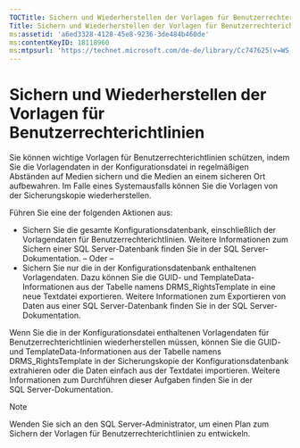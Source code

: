 ```yaml
---
TOCTitle: Sichern und Wiederherstellen der Vorlagen für Benutzerrechterichtlinien
Title: Sichern und Wiederherstellen der Vorlagen für Benutzerrechterichtlinien
ms:assetid: 'a6ed3328-4128-45e8-9236-3de484b460de'
ms:contentKeyID: 18118960
ms:mtpsurl: 'https://technet.microsoft.com/de-de/library/Cc747625(v=WS.10)'
---
```


Sichern und Wiederherstellen der Vorlagen für Benutzerrechterichtlinien
=======================================================================

Sie können wichtige Vorlagen für Benutzerrechterichtlinien schützen, indem Sie die Vorlagendaten in der Konfigurationsdatei in regelmäßigen Abständen auf Medien sichern und die Medien an einem sicheren Ort aufbewahren. Im Falle eines Systemausfalls können Sie die Vorlagen von der Sicherungskopie wiederherstellen.

Führen Sie eine der folgenden Aktionen aus:

-   Sichern Sie die gesamte Konfigurationsdatenbank, einschließlich der Vorlagendaten für Benutzerrechterichtlinien. Weitere Informationen zum Sichern einer SQL Server-Datenbank finden Sie in der SQL Server-Dokumentation.
    – Oder –
-   Sichern Sie nur die in der Konfigurationsdatenbank enthaltenen Vorlagendaten. Dazu können Sie die GUID- und TemplateData-Informationen aus der Tabelle namens DRMS\_RightsTemplate in eine neue Textdatei exportieren. Weitere Informationen zum Exportieren von Daten aus einer SQL Server-Datenbank finden Sie in der SQL Server-Dokumentation.

Wenn Sie die in der Konfigurationsdatei enthaltenen Vorlagendaten für Benutzerrechterichtlinien wiederherstellen müssen, können Sie die GUID- und TemplateData-Informationen aus der Tabelle namens DRMS\_RightsTemplate in der Sicherungskopie der Konfigurationsdatenbank extrahieren oder die Daten einfach aus der Textdatei importieren. Weitere Informationen zum Durchführen dieser Aufgaben finden Sie in der SQL Server-Dokumentation.

> [!NOTE]
> Wenden Sie sich an den SQL Server-Administrator, um einen Plan zum Sichern der Vorlagen für Benutzerrechterichtlinien zu entwickeln. 